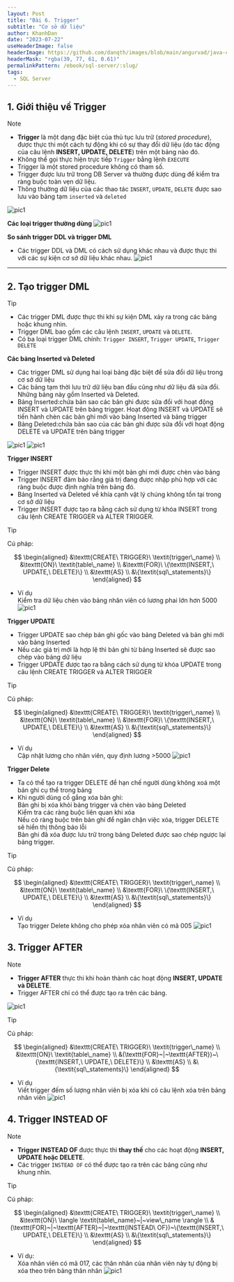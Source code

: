 ```yaml
---
layout: Post
title: "Bài 6. Trigger"
subtitle: "Cơ sở dữ liệu"
author: KhanhDan
date: "2023-07-22"
useHeaderImage: false
headerImage: https://github.com/danqth/images/blob/main/angurvad/java-core/session1/banner.png?raw=true
headerMask: "rgba(39, 77, 61, 0.61)"
permalinkPattern: /ebook/sql-server/:slug/
tags:
  - SQL Server
---
```

<!-- 
# Trigger
Nội dung: <br>

- Tổng quan Trigger
- Làm việc với trigger -->

<!-- more -->

## 1. Giới thiệu về Trigger

> [!NOTE]
> - **Trigger** là một dạng đặc biệt của thủ tục lưu trữ (*stored procedure*), được thực thi một cách tự động khi có sự thay đổi dữ liệu (do tác động của câu lệnh **INSERT, UPDATE, DELETE**) trên một bảng nào đó.  
> - Không thể gọi thực hiện trực tiếp `Trigger` bằng lệnh `EXECUTE`  
> - Trigger là một stored procedure không có tham số.  
> - Trigger được lưu trữ trong DB Server và thường được dùng để kiểm tra ràng buộc toàn vẹn dữ liệu.  
> - Thông thường dữ liệu của các thao tác `INSERT`, `UPDATE`, `DELETE` được sao lưu vào bảng tạm `inserted` và `deleted`


![pic1](https://github.com/danqth/images/blob/main/angurvad/sql-server/session_6/Hinh_1.png?raw=true)

**Các loại trigger thường dùng**
![pic1](https://github.com/danqth/images/blob/main/angurvad/sql-server/session_6/Hinh_2.png?raw=true)

**So sánh trigger DDL và trigger DML**

- Các trigger
DDL và DML có cách sử dụng khác nhau và được
thực thi với các sự kiện cơ sở dữ liệu khác nhau.
![pic1](https://github.com/danqth/images/blob/main/angurvad/sql-server/session_6/Hinh_3.png?raw=true)

---

## 2. Tạo trigger DML

> [!TIP]
> - Các trigger DML được thực thi khi sự kiện DML xảy ra trong các bảng hoặc khung nhìn.  
> - Trigger DML bao gồm các câu lệnh `INSERT`, `UPDATE` và `DELETE`.  
> - Có ba loại trigger DML chính: `Trigger INSERT`, `Trigger UPDATE`, `Trigger DELETE`


**Các bảng Inserted và Deleted**

- Các trigger DML sử dụng hai loại bảng đặc biệt để sửa đổi dữ liệu trong cơ sở dữ liệu
- Các bảng tạm thời lưu trữ dữ liệu ban đầu cũng như
  dữ liệu đã sửa đổi. Những bảng này gồm Inserted và
  Deleted.
- Bảng Inserted:chứa bản sao các bản ghi được sửa đổi
  với hoạt động INSERT và UPDATE trên bảng trigger.
  Hoạt động INSERT và UPDATE sẽ tiến hành chèn các
  bản ghi mới vào bảng Inserted và bảng trigger
- Bảng Deleted:chứa bản sao của các bản ghi được sửa
đổi với hoạt động DELETE và UPDATE trên bảng
trigger

![pic1](https://github.com/danqth/images/blob/main/angurvad/sql-server/session_6/Hinh_4.png?raw=true)
![pic1](https://github.com/danqth/images/blob/main/angurvad/sql-server/session_6/Hinh_5.png?raw=true)

**Trigger INSERT**
- Trigger INSERT được thực thi khi một bản ghi mới
được chèn vào bảng
- Trigger INSERT đảm bảo rằng giá trị đang được nhập
phù hợp với các ràng buộc được định nghĩa trên bảng
đó.
- Bảng Inserted và Deleted về khía cạnh vật lý chúng
không tồn tại trong cơ sở dữ liệu
- Trigger INSERT được tạo ra bằng cách sử dụng từ
khóa INSERT trong câu lệnh CREATE TRIGGER và
ALTER TRIGGER.

> [!TIP]
> Cú pháp:
>
> $$
> \begin{aligned}
> &\texttt{CREATE\ TRIGGER}\ \textit{trigger\_name} \\
> &\texttt{ON}\ \textit{table\_name} \\
> &\texttt{FOR}\ \{\texttt{INSERT,\ UPDATE,\ DELETE}\} \\
> &\texttt{AS} \\
> &\{\textit{sql\_statements}\}
> \end{aligned}
> $$


- Ví dụ <br>
Kiểm tra dữ liệu chèn vào bảng nhân viên có lương phai lớn hơn 5000
![pic1](https://github.com/danqth/images/blob/main/angurvad/sql-server/session_6/Hinh_6.png?raw=true)

**Trigger UPDATE**
- Trigger UPDATE sao chép bản ghi gốc vào bảng
Deleted và bản ghi mới vào bảng Inserted
- Nếu các giá trị mới là hợp lệ thì bản ghi từ bảng
Inserted sẽ được sao chép vào bảng dữ liệu
- Trigger UPDATE được tạo ra bằng cách sử dụng từ
khóa UPDATE trong câu lệnh CREATE TRIGGER và
ALTER TRIGGER

> [!TIP]
> Cú pháp:
>
> $$
> \begin{aligned}
> &\texttt{CREATE\ TRIGGER}\ \textit{trigger\_name} \\
> &\texttt{ON}\ \textit{table\_name} \\
> &\texttt{FOR}\ \{\texttt{INSERT,\ UPDATE,\ DELETE}\} \\
> &\texttt{AS} \\
> &\{\textit{sql\_statements}\}
> \end{aligned}
> $$


- Ví dụ <br>
Cập nhật lương cho nhân viên, quy định lương >5000
![pic1](https://github.com/danqth/images/blob/main/angurvad/sql-server/session_6/Hinh_7.png?raw=true)

**Trigger Delete**
- Ta có thể tạo ra trigger DELETE để hạn chế người
dùng không xoá một bản ghi cụ thể trong bảng
- Khi người dùng cố gắng xóa bản ghi:<br>
 Bản ghi bị xóa khỏi bảng trigger và chèn vào bảng Deleted <br>
 Kiểm tra các ràng buộc liên quan khi xóa <br>
 Nếu có ràng buộc trên bản ghi để ngăn chặn việc xóa, trigger
DELETE sẽ hiển thị thông báo lỗi <br>
 Bản ghi đã xóa được lưu trữ trong bảng Deleted được sao
chép ngược lại bảng trigger. <br>

> [!TIP]
> Cú pháp:
>
> $$
> \begin{aligned}
> &\texttt{CREATE\ TRIGGER}\ \textit{trigger\_name} \\
> &\texttt{ON}\ \textit{table\_name} \\
> &\texttt{FOR}\ \{\texttt{INSERT,\ UPDATE,\ DELETE}\} \\
> &\texttt{AS} \\
> &\{\textit{sql\_statements}\}
> \end{aligned}
> $$


- Ví dụ <br>
Tạo trigger Delete không cho phép xóa nhân viên có mã 005
![pic1](https://github.com/danqth/images/blob/main/angurvad/sql-server/session_6/Hinh_8.png?raw=true)

## 3. Trigger AFTER

> [!NOTE]
> - **Trigger AFTER** thực thi khi hoàn thành các hoạt động **INSERT, UPDATE và DELETE**.  
> - Trigger AFTER chỉ có thể được tạo ra trên các bảng.

![pic1](https://github.com/danqth/images/blob/main/angurvad/sql-server/session_6/Hinh_9.png?raw=true)

> [!TIP]
> Cú pháp:
>
> $$
> \begin{aligned}
> &\texttt{CREATE\ TRIGGER}\ \textit{trigger\_name} \\
> &\texttt{ON}\ \textit{table\_name} \\
> &(\texttt{FOR}~|~\texttt{AFTER})~\{\texttt{INSERT,\ UPDATE,\ DELETE}\} \\
> &\texttt{AS} \\
> &\{\textit{sql\_statements}\}
> \end{aligned}
> $$


- Ví dụ <br>
Viết trigger đếm số lượng nhân viên bị xóa khi có câu lệnh xóa trên bảng nhân viên
![pic1](https://github.com/danqth/images/blob/main/angurvad/sql-server/session_6/Hinh_10.png?raw=true)

## 4. Trigger INSTEAD OF

> [!NOTE]
> - **Trigger INSTEAD OF** được thực thi **thay thế** cho các hoạt động **INSERT, UPDATE hoặc DELETE**.  
> - Các trigger `INSTEAD OF` có thể được tạo ra trên các bảng cũng như khung nhìn.


> [!TIP]
> Cú pháp:
>
> $$
> \begin{aligned}
> &\texttt{CREATE\ TRIGGER}\ \textit{trigger\_name} \\
> &\texttt{ON}\ \langle \textit{table\_name}~|~view\_name \rangle \\
> &(\texttt{FOR}~|~\texttt{AFTER}~|~\texttt{INSTEAD\ OF})~\{\texttt{INSERT,\ UPDATE,\ DELETE}\} \\
> &\texttt{AS} \\
> &\{\textit{sql\_statements}\}
> \end{aligned}
> $$


- Ví dụ: <br>
Xóa nhân viên có mã 017, các thân nhân của nhân viên này tự động bị xóa theo trên bảng thân nhân
![pic1](https://github.com/danqth/images/blob/main/angurvad/sql-server/session_6/Hinh_11.png?raw=true)